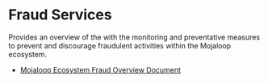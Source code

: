 # Fraud Services

Provides an overview of the with the monitoring and preventative measures to prevent and discourage fraudulent activities within the Mojaloop ecosystem.

- [Mojaloop Ecosystem Fraud Overview Document](https://github.com/mojaloop/documentation-artifacts/blob/master/fraud-services/Mojaloop-Fraud-20190410.pdf)
